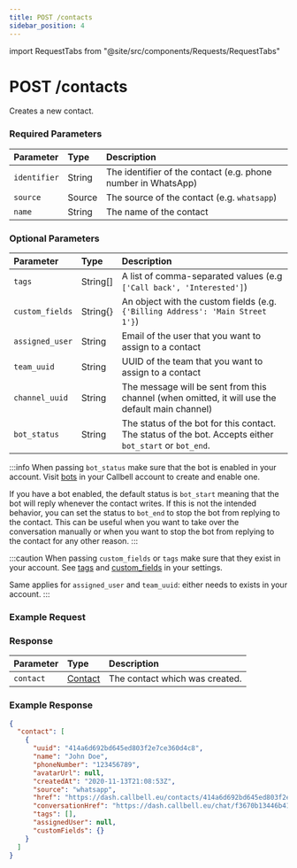 ```yaml
---
title: POST /contacts
sidebar_position: 4
---
```


import RequestTabs from "@site/src/components/Requests/RequestTabs"

# POST /contacts

Creates a new contact.

### Required Parameters

| Parameter    | Type   | Description                                                   |
| :----------- | :----- | :------------------------------------------------------------ |
| `identifier` | String | The identifier of the contact (e.g. phone number in WhatsApp) |
| `source`     | Source | The source of the contact (e.g. `whatsapp`)                   |
| `name`       | String | The name of the contact                                       |

### Optional Parameters

| Parameter       | Type     | Description                                                                                             |
| :-------------- | :------- | :------------------------------------------------------------------------------------------------------ |
| `tags`          | String[] | A list of comma-separated values (e.g `['Call back', 'Interested']`)                                    |
| `custom_fields` | String{} | An object with the custom fields (e.g. `{'Billing Address': 'Main Street 1'}`)                          |
| `assigned_user` | String   | Email of the user that you want to assign to a contact                                                  |
| `team_uuid`     | String   | UUID of the team that you want to assign to a contact                                                   |
| `channel_uuid`  | String   | The message will be sent from this channel (when omitted, it will use the default main channel)         |
| `bot_status`    | String   | The status of the bot for this contact. The status of the bot. Accepts either `bot_start` or `bot_end`. |

:::info
When passing `bot_status` make sure that the bot is enabled in your account. Visit [bots](https://dash.callbell.eu/bots) in your Callbell account to create and enable one.

If you have a bot enabled, the default status is `bot_start` meaning that the bot will reply whenever the contact writes. If this is not the intended behavior, you can set the status to `bot_end` to stop the bot from replying to the contact. This can be useful when you want to take over the conversation manually or when you want to stop the bot from replying to the contact for any other reason.
:::

:::caution
When passing `custom_fields` or `tags` make sure that they exist in your account. See [tags](https://dash.callbell.eu/settings/tags) and [custom_fields](https://dash.callbell.eu/settings/custom_fields) in your settings.

Same applies for `assigned_user` and `team_uuid`: either needs to exists in your account.
:::

### Example Request

<RequestTabs endpoint='contacts_api' request="post_contacts"/>

### Response

| Parameter | Type                                           | Description                    |
| :-------- | :--------------------------------------------- | :----------------------------- |
| `contact` | [Contact](/api/reference/object_types/contact) | The contact which was created. |

### Example Response

```json title=response.json
{
  "contact": [
    {
      "uuid": "414a6d692bd645ed803f2e7ce360d4c8",
      "name": "John Doe",
      "phoneNumber": "123456789",
      "avatarUrl": null,
      "createdAt": "2020-11-13T21:08:53Z",
      "source": "whatsapp",
      "href": "https://dash.callbell.eu/contacts/414a6d692bd645ed803f2e7ce360d4c8",
      "conversationHref": "https://dash.callbell.eu/chat/f3670b13446b412796238b1cd78899f9",
      "tags": [],
      "assignedUser": null,
      "customFields": {}
    }
  ]
}
```
